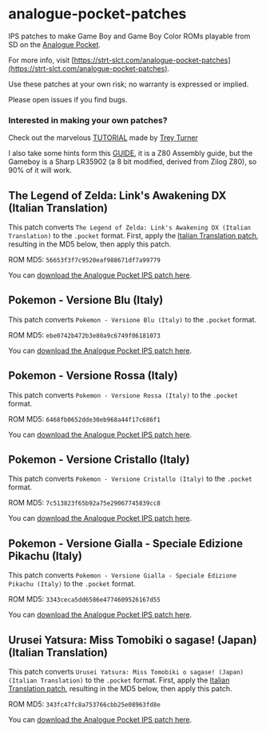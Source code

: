 # analogue-pocket-patches

IPS patches to make Game Boy and Game Boy Color ROMs playable from SD on the [Analogue Pocket](https://www.analogue.co/pocket).

For more info, visit [https://strt-slct.com/analogue-pocket-patches](https://strt-slct.com/analogue-pocket-patches).

Use these patches at your own risk; no warranty is expressed or implied.

Please open issues if you find bugs.

### Interested in making your own patches? 
Check out the marvelous [TUTORIAL](https://github.com/treyturner/analogue-pocket-patches/blob/main/TUTORIAL.md) made by [Trey Turner](https://github.com/treyturner)

I also take some hints form this [GUIDE](https://tutorials.eeems.ca/Z80ASM/index.htm), it is a Z80 Assembly guide, but the Gameboy is a Sharp LR35902 (a 8 bit modified, derived from Zilog Z80), so 90% of it will work.

## The Legend of Zelda: Link's Awakening DX (Italian Translation)

This patch converts `The Legend of Zelda: Link's Awakening DX (Italian Translation)` to the `.pocket` format. First, apply the [Italian Translation patch](https://www.romhacking.net/translations/6611/), resulting in the MD5 below, then apply this patch.

ROM MD5: `56653f3f7c9520eaf988671df7a99779`

You can [download the Analogue Pocket IPS patch here](https://github.com/megane72GH/analogue-pocket-patches/raw/main/Legend%20of%20Zelda%2C%20The%20-%20Link's%20Awakening%20DX%20(USA%2C%20Europe)(Rev%202)(SGB%20Enhanced)(GB%20Compatible)%5BITA-Pocket%20Conversion%20v1.0%5D.ips).

## Pokemon - Versione Blu (Italy)

This patch converts `Pokemon - Versione Blu (Italy)` to the `.pocket` format. 

ROM MD5: `ebe0742b472b3e80a9c6749f06181073`

You can [download the Analogue Pocket IPS patch here](https://github.com/megane72GH/analogue-pocket-patches/raw/main/Pokemon%20-%20Versione%20Blu%20(Italy)%20(SGB%20Enhanced)%5BPocket%20Conversion%20v1.0%5D.ips).

## Pokemon - Versione Rossa (Italy)

This patch converts `Pokemon - Versione Rossa (Italy)` to the `.pocket` format. 

ROM MD5: `6468fb0652dde30eb968a44f17c686f1`

You can [download the Analogue Pocket IPS patch here](https://github.com/megane72GH/analogue-pocket-patches/raw/main/Pokemon%20-%20Versione%20Rossa%20(Italy)%20(SGB%20Enhanced)%5BPocket%20Conversion%20v1.0%5D.ips).

## Pokemon - Versione Cristallo (Italy)

This patch converts `Pokemon - Versione Cristallo (Italy)` to the `.pocket` format. 

ROM MD5: `7c513823f65b92a75e29067745839cc8`

You can [download the Analogue Pocket IPS patch here](https://github.com/megane72GH/analogue-pocket-patches/raw/main/Pokemon%20-%20Versione%20Cristallo%20(Italy)%5BPocket%20Conversion%20v1.0%5D.ips).

## Pokemon - Versione Gialla - Speciale Edizione Pikachu (Italy)

This patch converts `Pokemon - Versione Gialla - Speciale Edizione Pikachu (Italy)` to the `.pocket` format. 

ROM MD5: `3343ceca5dd6586e4774609526167d55`

You can [download the Analogue Pocket IPS patch here](https://github.com/megane72GH/analogue-pocket-patches/raw/main/Pokemon%20-%20Versione%20Gialla%20-%20Speciale%20Edizione%20Pikachu%20(Italy)%20(CGB%2BSGB%20Enhanced)%5BPckt%20Cnv%20v1.0%5D.ips).

## Urusei Yatsura: Miss Tomobiki o sagase! (Japan) (Italian Translation)

This patch converts `Urusei Yatsura: Miss Tomobiki o sagase! (Japan) (Italian Translation)` to the `.pocket` format. First, apply the [Italian Translation patch](https://www.romhacking.net/translations/6939/), resulting in the MD5 below, then apply this patch.

ROM MD5: `343fc47fc8a753766cbb25e08963fd8e`

You can [download the Analogue Pocket IPS patch here](https://github.com/megane72GH/analogue-pocket-patches/raw/main/Urusei%20Yatsura%20Miss%20Tomobiki%20o%20sagase%20(Japan)%5BITA-Pocket%20Conversion%20v1.0%5D.ips).


